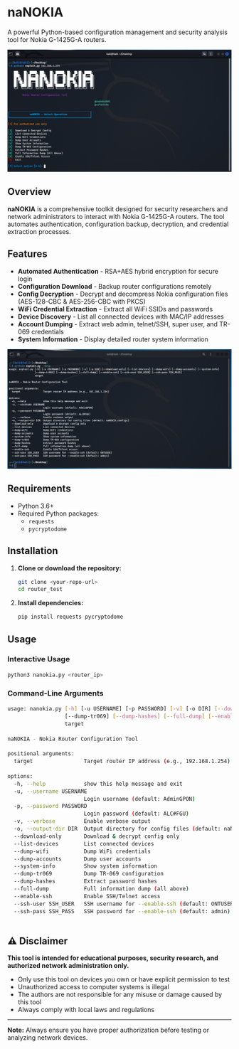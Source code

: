 # naNOKIA

A powerful Python-based configuration management and security analysis tool for Nokia G-1425G-A routers.

<p align="center">
  <img src="https://github.com/n4m40xr00t/nanokia/blob/main/screenshots/option_menu.png?raw=true" alt="Help menu screeenshot" width="1000px"/>
</p>

## Overview

**naNOKIA** is a comprehensive toolkit designed for security researchers and network administrators to interact with Nokia G-1425G-A routers. The tool automates authentication, configuration backup, decryption, and credential extraction processes.

## Features

- **Automated Authentication** - RSA+AES hybrid encryption for secure login
- **Configuration Download** - Backup router configurations remotely
- **Config Decryption** - Decrypt and decompress Nokia configuration files (AES-128-CBC & AES-256-CBC with PKCS)
- **WiFi Credential Extraction** - Extract all WiFi SSIDs and passwords
- **Device Discovery** - List all connected devices with MAC/IP addresses
- **Account Dumping** - Extract web admin, telnet/SSH, super user, and TR-069 credentials
- **System Information** - Display detailed router system information


<p align="center">
  <img src="https://github.com/n4m40xr00t/nanokia/blob/main/screenshots/help_menu.png?raw=true" alt="Help menu screeenshot" width="1000px"/>
</p>

##  Requirements

- Python 3.6+
- Required Python packages:
  - `requests`
  - `pycryptodome`

##  Installation

1. **Clone or download the repository:**
   ```bash
   git clone <your-repo-url>
   cd router_test
   ```

2. **Install dependencies:**
   ```bash
   pip install requests pycryptodome
   ```

##  Usage

### Interactive Usage

```bash
python3 nanokia.py <router_ip>
```

### Command-Line Arguments

```bash
usage: nanokia.py [-h] [-u USERNAME] [-p PASSWORD] [-v] [-o DIR] [--download-only] [--list-devices] [--dump-wifi] [--dump-accounts] [--system-info]
                  [--dump-tr069] [--dump-hashes] [--full-dump] [--enable-ssh] [--ssh-user SSH_USER] [--ssh-pass SSH_PASS]
                  target

naNOKIA - Nokia Router Configuration Tool

positional arguments:
  target                Target router IP address (e.g., 192.168.1.254)

options:
  -h, --help            show this help message and exit
  -u, --username USERNAME
                        Login username (default: AdminGPON)
  -p, --password PASSWORD
                        Login password (default: ALC#FGU)
  -v, --verbose         Enable verbose output
  -o, --output-dir DIR  Output directory for config files (default: naNOKIA_configs)
  --download-only       Download & decrypt config only
  --list-devices        List connected devices
  --dump-wifi           Dump WiFi credentials
  --dump-accounts       Dump user accounts
  --system-info         Show system information
  --dump-tr069          Dump TR-069 configuration
  --dump-hashes         Extract password hashes
  --full-dump           Full information dump (all above)
  --enable-ssh          Enable SSH/Telnet access
  --ssh-user SSH_USER   SSH username for --enable-ssh (default: ONTUSER)
  --ssh-pass SSH_PASS   SSH password for --enable-ssh (default: admin)
                                                                            
```
## ⚠️ Disclaimer

**This tool is intended for educational purposes, security research, and authorized network administration only.**

- Only use this tool on devices you own or have explicit permission to test
- Unauthorized access to computer systems is illegal
- The authors are not responsible for any misuse or damage caused by this tool
- Always comply with local laws and regulations


---

**Note:** Always ensure you have proper authorization before testing or analyzing network devices.
